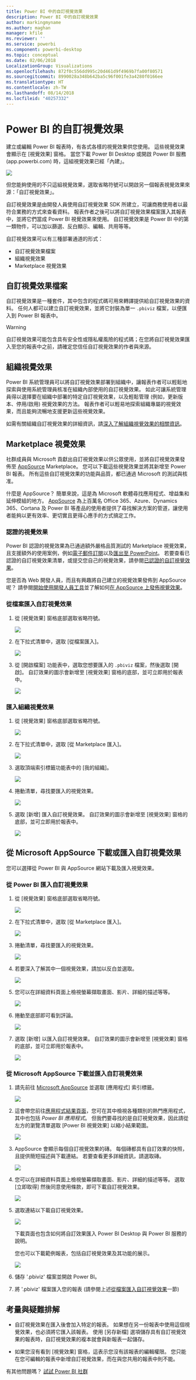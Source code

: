 ```yaml
---
title: Power BI 中的自訂視覺效果
description: Power BI 中的自訂視覺效果
author: markingmyname
ms.author: maghan
manager: kfile
ms.reviewer: ''
ms.service: powerbi
ms.component: powerbi-desktop
ms.topic: conceptual
ms.date: 02/06/2018
LocalizationGroup: Visualizations
ms.openlocfilehash: 872f0c556dd995c20d461d9f4969b7fa00f80571
ms.sourcegitcommit: 8990028a348b642ba5c96f001fe3a4280f0166ee
ms.translationtype: HT
ms.contentlocale: zh-TW
ms.lasthandoff: 08/14/2018
ms.locfileid: "40257332"
---
```

# <a name="custom-visuals-in-power-bi"></a>Power BI 的自訂視覺效果

建立或編輯 Power BI 報表時，有各式各樣的視覺效果供您使用。 這些視覺效果會顯示在 [視覺效果] 窗格。 當您下載 Power BI Desktop 或開啟 Power BI 服務 (app.powerbi.com) 時，這組視覺效果已經「內建」。

![](media/power-bi-custom-visuals/power-bi-visualizations.png)

但您能夠使用的不只這組視覺效果，選取省略符號可以開啟另一個報表視覺效果來源：「自訂視覺效果」。

自訂視覺效果是由開發人員使用自訂視覺效果 SDK 所建立，可讓商務使用者以最符合業務的方式來查看資料。 報表作者之後可以將自訂視覺效果檔案匯入其報表中，並將它們當成 Power BI 視覺效果來使用。 自訂視覺效果是 Power BI 中的第一類物件，可以加以篩選、反白顯示、編輯、共用等等。

自訂視覺效果可以有三種部署通道的形式：
* 自訂視覺效果檔案
* 組織視覺效果
* Marketplace 視覺效果

## <a name="custom-visual-files"></a>自訂視覺效果檔案

自訂視覺效果是一種套件，其中包含的程式碼可用來轉譯提供給自訂視覺效果的資料。 任何人都可以建立自訂視覺效果，並將它封裝為單一 `.pbiviz` 檔案，以便匯入到 Power BI 報表中。

> [!WARNING]
> 自訂視覺效果可能包含具有安全性或隱私權風險的程式碼；在您將自訂視覺效果匯入至您的報表中之前，請確定您信任自訂視覺效果的作者與來源。

## <a name="organization-visuals"></a>組織視覺效果

Power BI 系統管理員可以將自訂視覺效果部署到組織中，讓報表作者可以輕鬆地探索與使用系統管理員核准在組織內部使用的自訂視覺效果。 如此可讓系統管理員得以選擇要在組織中部署的特定自訂視覺效果，以及輕鬆管理 (例如，更新版本、停用/啟用) 視覺效果的方法。 報表作者可以輕易地探索組織專屬的視覺效果，而且能夠流暢地支援更新這些視覺效果。

如需有關組織自訂視覺效果的詳細資訊，請[深入了解組織視覺效果的相關資訊](power-bi-custom-visuals-organization.md)。

## <a name="marketplace-visuals"></a>Marketplace 視覺效果

社群成員與 Microsoft 貢獻出自訂視覺效果以供公眾使用，並將自訂視覺效果發佈至 [AppSource](https://appsource.microsoft.com/en-us/marketplace/apps?product=power-bi-visuals) Marketplace。 您可以下載這些視覺效果並將其新增至 Power BI 報表。 所有這些自訂視覺效果的功能與品質，都已通過 Microsoft 的測試與核准。

什麼是 AppSource？ 簡單來說，這是為 Microsoft 軟體尋找應用程式、增益集和延伸模組的地方。 [AppSource](https://appsource.microsoft.com/en-us/) 為上百萬名 Office 365、Azure、Dynamics 365、Cortana 及 Power BI 等產品的使用者提供了尋找解決方案的管道，讓使用者能夠以更有效率、更切實且更得心應手的方式搞定工作。

### <a name="certified-visuals"></a>認證的視覺效果

Power BI 認證的視覺效果為已通過額外嚴格品質測試的 Marketplace 視覺效果，且支援額外的使用案例，例如[電子郵件訂閱](https://docs.microsoft.com/power-bi/service-report-subscribe)以及[匯出至 PowerPoint](https://docs.microsoft.com/power-bi/service-publish-to-powerpoint)。
若要查看已認證的自訂視覺效果清單，或提交您自己的視覺效果，請參閱[已認證的自訂視覺效果](https://docs.microsoft.com/power-bi/power-bi-custom-visuals-certified)。

您是否為 Web 開發人員，而且有興趣將自己建立的視覺效果發佈到 AppSource 呢？ 請參閱[開始使用開發人員工具](https://docs.microsoft.com/power-bi/service-custom-visuals-getting-started-with-developer-tools)並了解如何[在 AppSource 上發佈視覺效果](https://appsource.microsoft.com/en-us/marketplace/apps?product=power-bi-visuals)。

### <a name="import-a-custom-visual-from-a-file"></a>從檔案匯入自訂視覺效果

1. 從 [視覺效果] 窗格底部選取省略符號。

    ![](media/power-bi-custom-visuals/power-bi-visualizations2.png)

2. 在下拉式清單中，選取 [從檔案匯入]。

    ![](media/power-bi-custom-visuals/power-bi-custom-visual-import-from-file.png)

3. 從 [開啟檔案] 功能表中，選取您想要匯入的 `.pbiviz` 檔案，然後選取 [開啟]。 自訂效果的圖示會新增至 [視覺效果] 窗格的底部，並可立即用於報表中。

    ![](media/power-bi-custom-visuals/power-bi-custom-visual-imported.png)

### <a name="import-organization-visuals"></a>匯入組織視覺效果

1. 從 [視覺效果] 窗格底部選取省略符號。

    ![](media/power-bi-custom-visuals/power-bi-visual-org-01.png)

2. 在下拉式清單中，選取 [從 Marketplace 匯入]。

    ![](media/power-bi-custom-visuals/power-bi-visual-org-02.png)

3. 選取頂端索引標籤功能表中的 [我的組織]。

    ![](media/power-bi-custom-visuals/power-bi-visual-org-03.png)

4. 捲動清單，尋找要匯入的視覺效果。
    
    ![](media/power-bi-custom-visuals/power-bi-visual-org-04.png)

5. 選取 [新增] 匯入自訂視覺效果。 自訂效果的圖示會新增至 [視覺效果] 窗格的底部，並可立即用於報表中。

    ![](media/power-bi-custom-visuals/power-bi-visual-org-05.png)

## <a name="download-or-import-custom-visuals-from-microsoft-appsource"></a>從 Microsoft AppSource 下載或匯入自訂視覺效果

您可以選擇從 Power BI 與 AppSource 網站下載及匯入視覺效果。

### <a name="import-custom-visuals-from-within-power-bi"></a>從 Power BI 匯入自訂視覺效果

1. 從 [視覺效果] 窗格底部選取省略符號。

    ![](media/power-bi-custom-visuals/power-bi-visualizations2.png)

2. 在下拉式清單中，選取 [從 Marketplace 匯入]。

    ![](media/power-bi-custom-visuals/power-bi-visual-org-02.png)

3. 捲動清單，尋找要匯入的視覺效果。

    ![](media/power-bi-custom-visuals/power-bi-import-visual.png)

4. 若要深入了解其中一個視覺效果，請加以反白並選取。

    ![](media/power-bi-custom-visuals/power-bi-select.png)

5. 您可以在詳細資料頁面上檢視螢幕擷取畫面、影片、詳細的描述等等。

    ![](media/power-bi-custom-visuals/power-bi-synoptic.png)

6. 捲動至底部即可看到評論。

    ![](media/power-bi-custom-visuals/power-bi-reviews.png)

7. 選取 [新增] 以匯入自訂視覺效果。 自訂效果的圖示會新增至 [視覺效果] 窗格的底部，並可立即用於報表中。

    ![](media/power-bi-custom-visuals/power-bi-custom-visual-imported.png)

### <a name="download-and-import-custom-visuals-from-microsoft-appsource"></a>從 Microsoft AppSource 下載並匯入自訂視覺效果

1. 請先前往 [Microsoft AppSource](https://appsource.microsoft.com) 並選取 [應用程式] 索引標籤。 

    ![](media/power-bi-custom-visuals/power-bi-appsource-apps.png)

2. 這會帶您前往[應用程式結果頁面](https://appsource.microsoft.com/en-us/marketplace/apps)，您可在其中檢視各種類別的熱門應用程式，其中也包括 *Power BI 應用程式*。 但我們要尋找的是自訂視覺效果，因此請從左方的瀏覽清單選取 [Power BI 視覺效果] 以縮小結果範圍。

    ![](media/power-bi-custom-visuals/power-bi-appsource-visuals.png)

3. AppSource 會顯示每個自訂視覺效果的磚。  每個磚都具有自訂效果的快照，且提供簡短描述與下載連結。 若要查看更多詳細資訊，請選取磚。

    ![](media/power-bi-custom-visuals/powerbi-custom-select-visual.png)

4. 您可以在詳細資料頁面上檢視螢幕擷取畫面、影片、詳細的描述等等。 選取 [立即取得] 然後同意使用條款，即可下載自訂視覺效果。

    ![](media/power-bi-custom-visuals/power-bi-appsource-get.png)

5. 選取連結以下載自訂視覺效果。

    ![](media/power-bi-custom-visuals/powerbi-custom-download.png)

    下載頁面也包含如何將自訂效果匯入 Power BI Desktop 與 Power BI 服務的說明。

    您也可以下載範例報表，包括自訂視覺效果及其功能的展示。

    ![](media/power-bi-custom-visuals/powerbi-custom-try-sample.png)

6. 儲存 '.pbiviz' 檔案並開啟 Power BI。

7. 將 '.pbiviz' 檔案匯入您的報表 (請參閱上述[從檔案匯入自訂視覺效果](#import-a-custom-visuals-from-a-file)一節)

## <a name="considerations-and-troubleshooting"></a>考量與疑難排解

- 自訂視覺效果在匯入後會加入特定的報表。 如果想在另一份報表中使用這個視覺效果，也必須將它匯入該報表。 使用 [另存新檔]  選項儲存具有自訂視覺效果的報表時，自訂視覺效果的複本就會與新報表一起儲存。

- 如果您沒有看到 [視覺效果] 窗格，這表示您沒有該報表的編輯權限。  您只能在您可編輯的報表中新增自訂視覺效果，而在與您共用的報表中則不能。

有其他問題嗎？ [試試 Power BI 社群](http://community.powerbi.com/)
